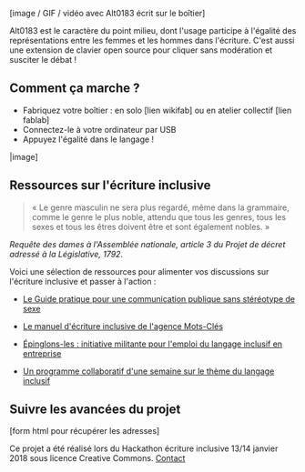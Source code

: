 [image / GIF / vidéo avec Alt0183 écrit sur le boîtier]

Alt0183 est le caractère du point milieu, dont l'usage participe à l'égalité des représentations entre les femmes et les hommes dans l'écriture. C'est aussi une extension de clavier open source pour cliquer sans modération et susciter le débat !

## Comment ça marche ?

- Fabriquez votre boîtier : en solo [lien wikifab] ou en atelier collectif [lien fablab]
- Connectez-le à votre ordinateur par USB 
- Appuyez l'égalité dans le langage ! 

|image]

## Ressources sur l'écriture inclusive

> « Le genre masculin ne sera plus regardé, même dans la grammaire, comme le genre le plus noble, attendu que tous les genres, tous les sexes et tous les êtres doivent être et sont également nobles. »  

*Requête des dames à l'Assemblée nationale, article 3 du Projet de décret adressé à la Législative, 1792.*

Voici une sélection de ressources pour alimenter vos discussions sur l'écriture inclusive et passer à l'action :

- [Le Guide pratique pour une communication publique sans stéréotype de sexe](http://www.haut-conseil-egalite.gouv.fr/stereotypes-et-roles-sociaux/zoom-sur/article/pour-une-communication-sans)

- [Le manuel d'écriture inclusive de l'agence Mots-Clés](http://www.ecriture-inclusive.fr/)

- [Épinglons-les : initiative militante pour l'emploi du langage inclusif en entreprise](https://epinglons-les.hotglue.me/)

- [Un programme collaboratif d'une semaine sur le thème du langage inclusif](http://semaineinclusive-hackecritureinclusive18.strikingly.com/)


## Suivre les avancées du projet

[form html pour récupérer les adresses]


Ce projet a été réalisé lors du Hackathon écriture inclusive 13/14 janvier 2018 sous licence Creative Commons.
[Contact](mailto:contact.alt0183@gmail.com)
